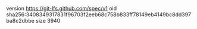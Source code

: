 version https://git-lfs.github.com/spec/v1
oid sha256:3408349317831f96703f2eeb68c758b833ff78149eb4149bc8dd397ba8c2dbbe
size 3940
